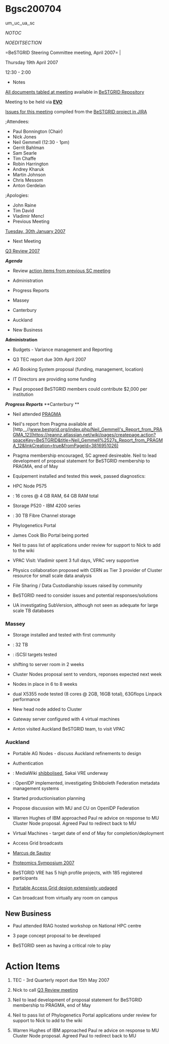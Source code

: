 # Bgsc200704

um,,uc,,ua,,sc

_*NOTOC*_

_*NOEDITSECTION*_

=BeSTGRID Steering Committee meeting, April 2007= |

Thursday 19th April 2007

12:30 - 2:00

- Notes

[All documents tabled at meeting](https://support.csi.ac.nz/svn/bestgrid/community/sc/200704/) available in [BeSTGRID Repository](https://support.csi.ac.nz/svn/bestgrid/)

Meeting to be held via **[EVO](http://nextgen-caltech.cern.ch/evoGate/)**

[Issues for this meeting](http://support.csi.ac.nz:8080/browse/BG-58) compiled from the [BeSTGRID project in JIRA](http://support.csi.ac.nz:8080/browse/BG)

;Attendees:
- Paul Bonnington (Chair)
- Nick Jones
- Neil Gemmell (12:30 - 1pm)
- Gerrit Bahlman
- Sam Searle
- Tim Chaffe
- Robin Harrington
- Andrey Kharuk
- Martin Johnson
- Chris Messom
- Anton Gerdelan

;Apologies:
- John Raine
- Tim David
- Vladimir Mencl
- Previous Meeting

[Tuesday, 30th January 2007](/wiki/spaces/BeSTGRID/pages/3816950994)
- Next Meeting

[Q3 Review 2007](/wiki/spaces/BeSTGRID/pages/3816951004)

***Agenda***
- Review [action items from previous SC meeting](/wiki/spaces/BeSTGRID/pages/3816950994#Bgsc200701-ActionItems)
- Administration
- Progress Reports
	
- Massey
- Canterbury
- Auckland
- New Business

**Administration**
- Budgets - Variance management and Reporting
- Q3 TEC report due 30th April 2007
- AG Booking System proposal (funding, management, location)
	
- IT Directors are providing some funding
- Paul proposed BeSTGRID members could contribute $2,000 per institution

***Progress Reports***
**Canterbury **
- Neil attended [PRAGMA](http://www.pragma-grid.net/pragma12.htm)
	
- Neil's report from Pragma available at [http__//www.bestgrid.org/index.php/Neil_Gemmell's_Report_from_PRAGMA_12](https://reannz.atlassian.net/wiki/pages/createpage.action?spaceKey=BeSTGRID&title=Neil_Gemmell%2527s_Report_from_PRAGMA_12&linkCreation=true&fromPageId=3816951026)
- Pragma membership encouraged, SC agreed desireable. Neil to lead development of proposal statement for BeSTGRID membership to PRAGMA, end of May
- Equipement installed and tested this week, passed diagnostics:
	
- HPC Node P575
- : 16 cores @ 4 GB RAM, 64 GB RAM total
- Storage P520 - IBM 4200 series
- : 30 TB Fibre Channel storage
- Phylogenetics Portal
	
- James Cook Bio Portal being ported
- Neil to pass list of applications under review for support to Nick to add to the wiki
- VPAC Visit: Vladimir spent 3 full days, VPAC very supportive
- Physics collaboration proposed with CERN as Tier 3 provider of Cluster resource for small scale data analysis
- File Sharing / Data Custodianship issues raised by community
	
- BeSTGRID need to consider issues and potential responses/solutions
- UA investigating SubVersion, although not seen as adequate for large scale TB databases

### Massey

- Storage installed and tested with first community
- : 32 TB
- : iSCSI targets tested
	
- shifting to server room in 2 weeks
- Cluster Nodes proposal sent to vendors, reponses expected next week
	
- Nodes in place in 6 to 8 weeks
- dual X5355 node tested (8 cores @ 2GB, 16GB total), 63Gflops Linpack performance
- New head node added to Cluster
- Gateway server configured with 4 virtual machines
- Anton visited Auckland BeSTGRID team, to visit VPAC

### Auckland 

- Portable AG Nodes - discuss Auckland refinements to design
- Authentication
- : MediaWiki [shibbolised](/wiki/spaces/BeSTGRID/pages/3816951017), Sakai VRE underway
- : OpenIDP implemented, investigating Shibboleth Federation metadata management systems
	
- Started productionisation planning
- Propose discussion with MU and CU on OpenIDP Federation
- Warren Hughes of IBM approached Paul re advice on response to MU Cluster Node proposal. Agreed Paul to redirect back to MU
- Virtual Machines - target date of end of May for completion/deployment
- Access Grid broadcasts
	
- [Marcus de Sautoy](https://reannz.atlassian.net/wiki/pages/createpage.action?spaceKey=BeSTGRID&title=Pictures_from_du_Sautoy_Lecture_on_AccessGRID&linkCreation=true&fromPageId=3816951026)
- [Proteomics Symposium 2007](https://reannz.atlassian.net/wiki/pages/createpage.action?spaceKey=BeSTGRID&title=The_Proteomics_Symposium_2007&linkCreation=true&fromPageId=3816951026)
- BeSTGRID VRE has 5 high profile projects, with 185 registered participants
- [Portable Access Grid design extensively updaged](https://reannz.atlassian.net/wiki/pages/createpage.action?spaceKey=BeSTGRID&title=BeSTGRID_Portable_Access_Grid_Node&linkCreation=true&fromPageId=3816951026)
	
- Can broadcast from virtually any room on campus

## New Business

- Paul attended RIAG hosted workshop on National HPC centre
	
- 3 page concept proposal to be developed
- BeSTGRID seen as having a critical role to play

# Action Items

1. TEC - 3rd Quarterly report due 15th May 2007
	
1. Nick to call [Q3 Review meeting](/wiki/spaces/BeSTGRID/pages/3816951004)
2. Neil to lead development of proposal statement for BeSTGRID membership to PRAGMA, end of May
3. Neil to pass list of Phylogenetics Portal applications under review for support to Nick to add to the wiki
4. Warren Hughes of IBM approached Paul re advice on response to MU Cluster Node proposal. Agreed Paul to redirect back to MU
